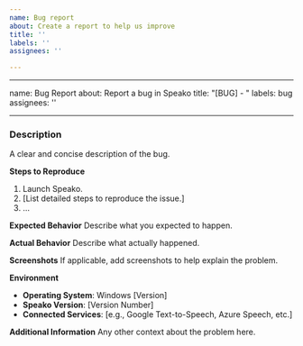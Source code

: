 ```yaml
---
name: Bug report
about: Create a report to help us improve
title: ''
labels: ''
assignees: ''

---
```


---
name: Bug Report
about: Report a bug in Speako
title: "[BUG] - "
labels: bug
assignees: ''

---

### Description
A clear and concise description of the bug.

**Steps to Reproduce**
1. Launch Speako.
2. [List detailed steps to reproduce the issue.]
3. …

**Expected Behavior**
Describe what you expected to happen.

**Actual Behavior**
Describe what actually happened.

**Screenshots**
If applicable, add screenshots to help explain the problem.

**Environment**
- **Operating System**: Windows [Version]
- **Speako Version**: [Version Number]
- **Connected Services**: [e.g., Google Text-to-Speech, Azure Speech, etc.]

**Additional Information**
Any other context about the problem here.
